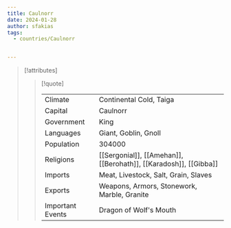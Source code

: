 ```yaml
---
title: Caulnorr
date: 2024-01-28
author: sfakias
tags:
  - countries/Caulnorr


---
```

> [!attributes]
> 
> > [!quote]
> >
> > | | |
> > | --- | --- |
> > | Climate | Continental Cold, Taiga |
> > | Capital | Caulnorr |
> > | Government | King |
> > | Languages | Giant, Goblin, Gnoll |
> > | Population | 304000 |
> > | Religions | [[Sergonial]], [[Amehan]], [[Berohath]], [[Karadosh]], [[Gibba]] |
> > | Imports | Meat, Livestock, Salt, Grain, Slaves |
> > | Exports | Weapons, Armors, Stonework, Marble, Granite |
> > | Important Events | Dragon of Wolf's Mouth |
